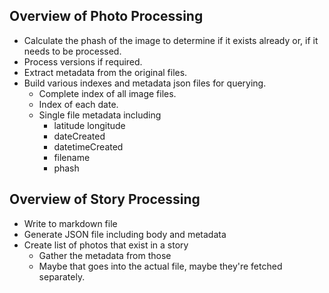## Overview of Photo Processing

- Calculate the phash of the image to determine if it exists already or, if it needs to be processed.
- Process versions if required.
- Extract metadata from the original files.
- Build various indexes and metadata json files for querying.
  - Complete index of all image files.
  - Index of each date.
  - Single file metadata including
    - latitude longitude
    - dateCreated
    - datetimeCreated
    - filename
    - phash


## Overview of Story Processing

- Write to markdown file
- Generate JSON file including body and metadata
- Create list of photos that exist in a story
  - Gather the metadata from those
  - Maybe that goes into the actual file, maybe they're fetched separately.
